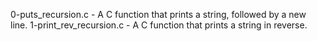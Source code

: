 0-puts_recursion.c - A C function that prints a string, followed by a new line.
1-print_rev_recursion.c - A C function that prints a string in reverse.
